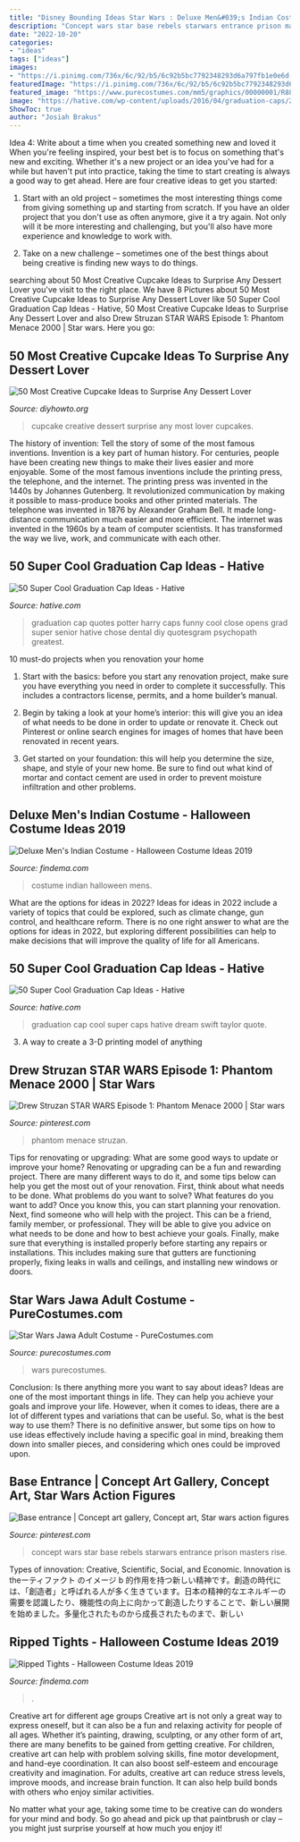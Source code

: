 ```yaml
---
title: "Disney Bounding Ideas Star Wars : Deluxe Men&#039;s Indian Costume"
description: "Concept wars star base rebels starwars entrance prison masters rise"
date: "2022-10-20"
categories:
- "ideas"
tags: ["ideas"]
images:
- "https://i.pinimg.com/736x/6c/92/b5/6c92b5bc7792348293d6a797fb1e0e6d--the-phantom-star-wars-episodes.jpg"
featuredImage: "https://i.pinimg.com/736x/6c/92/b5/6c92b5bc7792348293d6a797fb1e0e6d--the-phantom-star-wars-episodes.jpg"
featured_image: "https://www.purecostumes.com/mm5/graphics/00000001/R889311_full_1.jpg"
image: "https://hative.com/wp-content/uploads/2016/04/graduation-caps/21-super-cool-graduation-cap-ideas.jpg"
ShowToc: true
author: "Josiah Brakus"
---
```



Idea 4: Write about a time when you created something new and loved it
When you're feeling inspired, your best bet is to focus on something that's new and exciting. Whether it's a new project or an idea you've had for a while but haven't put into practice, taking the time to start creating is always a good way to get ahead. Here are four creative ideas to get you started: 
1. Start with an old project – sometimes the most interesting things come from giving something up and starting from scratch. If you have an older project that you don't use as often anymore, give it a try again. Not only will it be more interesting and challenging, but you'll also have more experience and knowledge to work with.

2. Take on a new challenge – sometimes one of the best things about being creative is finding new ways to do things.

	

		
searching about 50 Most Creative Cupcake Ideas to Surprise Any Dessert Lover you've visit to the right place. We have 8 Pictures about 50 Most Creative Cupcake Ideas to Surprise Any Dessert Lover like 50 Super Cool Graduation Cap Ideas - Hative, 50 Most Creative Cupcake Ideas to Surprise Any Dessert Lover and also Drew Struzan STAR WARS Episode 1: Phantom Menace 2000 | Star wars. Here you go:
		
    
## 50 Most Creative Cupcake Ideas To Surprise Any Dessert Lover

<img loading=lazy src="http://www.diyhowto.org/wp-content/uploads/2015/12/DIYHowto-50-Most-Creative-Cupcake-Ideas-to-Surprise-Any-Dessert-Lover48-600x800.jpg" onerror="this.onerror=null;this.src='https://tse3.mm.bing.net/th?id=OIP.j2hoNY_ozZss-fJow7_WPwHaJ4&amp;pid=15.1';" alt="50 Most Creative Cupcake Ideas to Surprise Any Dessert Lover">

_Source: diyhowto.org_

>cupcake creative dessert surprise any most lover cupcakes. 

	

The history of invention: Tell the story of some of the most famous inventions.
Invention is a key part of human history. For centuries, people have been creating new things to make their lives easier and more enjoyable. Some of the most famous inventions include the printing press, the telephone, and the internet.
The printing press was invented in the 1440s by Johannes Gutenberg. It revolutionized communication by making it possible to mass-produce books and other printed materials. The telephone was invented in 1876 by Alexander Graham Bell. It made long-distance communication much easier and more efficient. The internet was invented in the 1960s by a team of computer scientists. It has transformed the way we live, work, and communicate with each other.

    
## 50 Super Cool Graduation Cap Ideas - Hative

<img loading=lazy src="https://hative.com/wp-content/uploads/2016/04/graduation-caps/26-super-cool-graduation-cap-ideas.jpg" onerror="this.onerror=null;this.src='https://tse4.mm.bing.net/th?id=OIP.G_S135x0vN6ZC_3GA8uU4wHaJ6&amp;pid=15.1';" alt="50 Super Cool Graduation Cap Ideas - Hative">

_Source: hative.com_

>graduation cap quotes potter harry caps funny cool close opens grad super senior hative chose dental diy quotesgram psychopath greatest. 

	

10 must-do projects when you renovation your home
1. Start with the basics: before you start any renovation project, make sure you have everything you need in order to complete it successfully. This includes a contractors license, permits, and a home builder’s manual.
2. Begin by taking a look at your home’s interior: this will give you an idea of what needs to be done in order to update or renovate it. Check out Pinterest or online search engines for images of homes that have been renovated in recent years.

3. Get started on your foundation: this will help you determine the size, shape, and style of your new home. Be sure to find out what kind of mortar and contact cement are used in order to prevent moisture infiltration and other problems.


    
## Deluxe Men&#039;s Indian Costume - Halloween Costume Ideas 2019

<img loading=lazy src="http://findema.com/wp-content/uploads/2014/10/halloween_20149658.jpg" onerror="this.onerror=null;this.src='https://tse2.mm.bing.net/th?id=OIP._KvGgK5jGW8NC5Odo-6LlAHaKl&amp;pid=15.1';" alt="Deluxe Men&#039;s Indian Costume - Halloween Costume Ideas 2019">

_Source: findema.com_

>costume indian halloween mens. 

	

What are the options for ideas in 2022?
Ideas for ideas in 2022 include a variety of topics that could be explored, such as climate change, gun control, and healthcare reform. There is no one right answer to what are the options for ideas in 2022, but exploring different possibilities can help to make decisions that will improve the quality of life for all Americans.

    
## 50 Super Cool Graduation Cap Ideas - Hative

<img loading=lazy src="https://hative.com/wp-content/uploads/2016/04/graduation-caps/21-super-cool-graduation-cap-ideas.jpg" onerror="this.onerror=null;this.src='https://tse2.mm.bing.net/th?id=OIP.y7oppbydyGtmd30G3ru_YQHaF-&amp;pid=15.1';" alt="50 Super Cool Graduation Cap Ideas - Hative">

_Source: hative.com_

>graduation cap cool super caps hative dream swift taylor quote. 

	

3. A way to create a 3-D printing model of anything 

    
## Drew Struzan STAR WARS Episode 1: Phantom Menace 2000 | Star Wars

<img loading=lazy src="https://i.pinimg.com/736x/6c/92/b5/6c92b5bc7792348293d6a797fb1e0e6d--the-phantom-star-wars-episodes.jpg" onerror="this.onerror=null;this.src='https://tse2.mm.bing.net/th?id=OIP.bkt4901h5tvIduUlYdT2BQHaLO&amp;pid=15.1';" alt="Drew Struzan STAR WARS Episode 1: Phantom Menace 2000 | Star wars">

_Source: pinterest.com_

>phantom menace struzan. 

	

Tips for renovating or upgrading: What are some good ways to update or improve your home?
Renovating or upgrading can be a fun and rewarding project. There are many different ways to do it, and some tips below can help you get the most out of your renovation. First, think about what needs to be done. What problems do you want to solve? What features do you want to add? Once you know this, you can start planning your renovation. Next, find someone who will help with the project. This can be a friend, family member, or professional. They will be able to give you advice on what needs to be done and how to best achieve your goals. Finally, make sure that everything is installed properly before starting any repairs or installations. This includes making sure that gutters are functioning properly, fixing leaks in walls and ceilings, and installing new windows or doors.

    
## Star Wars Jawa Adult Costume - PureCostumes.com

<img loading=lazy src="https://www.purecostumes.com/mm5/graphics/00000001/R889311_full_1.jpg" onerror="this.onerror=null;this.src='https://tse3.mm.bing.net/th?id=OIP.uXJOUCC4VJnh3IcJOuMIRQHaLO&amp;pid=15.1';" alt="Star Wars Jawa Adult Costume - PureCostumes.com">

_Source: purecostumes.com_

>wars purecostumes. 

	

Conclusion: Is there anything more you want to say about ideas?
Ideas are one of the most important things in life. They can help you achieve your goals and improve your life. However, when it comes to ideas, there are a lot of different types and variations that can be useful. So, what is the best way to use them? There is no definitive answer, but some tips on how to use ideas effectively include having a specific goal in mind, breaking them down into smaller pieces, and considering which ones could be improved upon.

    
## Base Entrance | Concept Art Gallery, Concept Art, Star Wars Action Figures

<img loading=lazy src="https://i.pinimg.com/736x/c5/90/d9/c590d93317a05a641ba67ee69827909a--entrance-location.jpg" onerror="this.onerror=null;this.src='https://tse2.mm.bing.net/th?id=OIP.6drbbUbkrx3j2-iz1iXDogHaEL&amp;pid=15.1';" alt="Base entrance | Concept art gallery, Concept art, Star wars action figures">

_Source: pinterest.com_

>concept wars star base rebels starwars entrance prison masters rise. 

	

Types of innovation: Creative, Scientific, Social, and Economic.
Innovation is theーティファクト のイメージ b 的作用を持つ新しい精神です。創造の時代には、「創造者」と呼ばれる人が多く生きています。日本の精神的なエネルギーの需要を認識したり、機能性の向上に向かって創造したりすることで、新しい展開を始めました。多量化されたものから成長されたものまで、新しい

    
## Ripped Tights - Halloween Costume Ideas 2019

<img loading=lazy src="http://findema.com/wp-content/uploads/2014/10/halloween_201410675.jpg" onerror="this.onerror=null;this.src='https://tse3.mm.bing.net/th?id=OIP.4xRfZQ0R8zx8hsTMGnaV2gHaKl&amp;pid=15.1';" alt="Ripped Tights - Halloween Costume Ideas 2019">

_Source: findema.com_

>. 

	

Creative art for different age groups
Creative art is not only a great way to express oneself, but it can also be a fun and relaxing activity for people of all ages. Whether it’s painting, drawing, sculpting, or any other form of art, there are many benefits to be gained from getting creative.
For children, creative art can help with problem solving skills, fine motor development, and hand-eye coordination. It can also boost self-esteem and encourage creativity and imagination. For adults, creative art can reduce stress levels, improve moods, and increase brain function. It can also help build bonds with others who enjoy similar activities.

No matter what your age, taking some time to be creative can do wonders for your mind and body. So go ahead and pick up that paintbrush or clay – you might just surprise yourself at how much you enjoy it!

